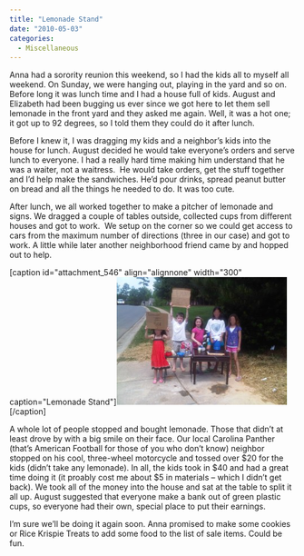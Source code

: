 ```yaml
---
title: "Lemonade Stand"
date: "2010-05-03"
categories: 
  - Miscellaneous
---
```


Anna had a sorority reunion this weekend, so I had the kids all to myself all weekend. On Sunday, we were hanging out, playing in the yard and so on. Before long it was lunch time and I had a house full of kids. August and Elizabeth had been bugging us ever since we got here to let them sell lemonade in the front yard and they asked me again. Well, it was a hot one; it got up to 92 degrees, so I told them they could do it after lunch.

Before I knew it, I was dragging my kids and a neighbor’s kids into the house for lunch. August decided he would take everyone’s orders and serve lunch to everyone. I had a really hard time making him understand that he was a waiter, not a waitress.  He would take orders, get the stuff together and I’d help make the sandwiches. He’d pour drinks, spread peanut butter on bread and all the things he needed to do. It was too cute.

After lunch, we all worked together to make a pitcher of lemonade and signs. We dragged a couple of tables outside, collected cups from different houses and got to work.  We setup on the corner so we could get access to cars from the maximum number of directions (three in our case) and got to work. A little while later another neighborhood friend came by and hopped out to help.

\[caption id="attachment\_546" align="alignnone" width="300" caption="Lemonade Stand"\][![](images/Lemonade-Stand-300x225.jpg "Lemonade Stand")](http://www.thewargos.com/wp-content/uploads/2010/05/Lemonade-Stand.jpg)\[/caption\]

A whole lot of people stopped and bought lemonade. Those that didn’t at least drove by with a big smile on their face. Our local Carolina Panther (that’s American Football for those of you who don’t know) neighbor stopped on his cool, three-wheel motorcycle and tossed over $20 for the kids (didn’t take any lemonade). In all, the kids took in $40 and had a great time doing it (it proably cost me about $5 in materials – which I didn’t get back). We took all of the money into the house and sat at the table to split it all up. August suggested that everyone make a bank out of green plastic cups, so everyone had their own, special place to put their earnings.

I’m sure we’ll be doing it again soon. Anna promised to make some cookies or Rice Krispie Treats to add some food to the list of sale items. Could be fun.
